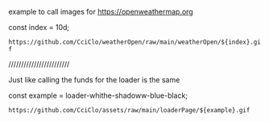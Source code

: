 example to call images for https://openweathermap.org

const index = 10d;

`https://github.com/CciClo/weatherOpen/raw/main/weatherOpen/${index}.gif`

////////////////////////

Just like calling the funds for the loader is the same

const example = loader-whithe-shadoww-blue-black;

`https://github.com/CciClo/assets/raw/main/loaderPage/${example}.gif`
